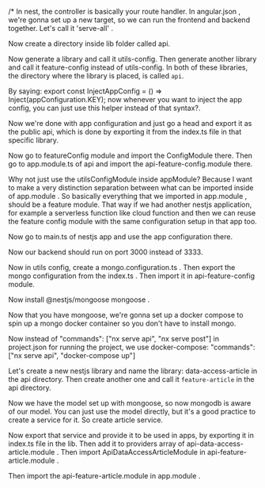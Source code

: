 /* In nest, the controller is basically your route handler.
In angular.json , we're gonna set up a new target, so we can run the frontend and backend together. Let's call it 'serve-all' .

Now create a directory inside lib folder called api.

Now generate a library and call it utils-config.
Then generate another library and call it feature-config instead of utils-config.
In both of these libraries, the directory where the library is placed, is called `api`.

By saying:
export const InjectAppConfig = () => Inject(appConfiguration.KEY);
now whenever you want to inject the app config, you can just use this helper instead of that syntax?.

Now we're done with app configuration and just go a head and export it as the public api, which is done by exporting it from the index.ts file 
in that specific library.

Now go to featureConfig module and import the ConfigModule there.
Then go to app.module.ts of api and import the api-feature-config.module there.

Why not just use the utilsConfigModule inside appModule?
Because I want to make a very distinction separation between what can be imported inside of app.module . So basically everything that we imported
in app.module , should be a feature module. That way if we had another nestjs application, for example a serverless function like cloud function
and then we can reuse the feature config module with the same configuration setup in that app too.

Now go to main.ts of nestjs app and use the app configuration there.

Now our backend should run on port 3000 instead of 3333.

Now in utils config, create a mongo.configuration.ts . Then export the mongo configuration from the index.ts . Then import it in api-feature-config 
module.

Now install @nestjs/mongoose mongoose .

Now that you have mongoose, we're gonna set up a docker compose to spin up a mongo docker container so you don't have to install mongo.

Now instead of "commands": ["nx serve api", "nx serve post"] in project.json for running the project, we use docker-compose:
"commands": ["nx serve api", "docker-compose up"]

Let's create a new nestjs library and name the library: data-access-article in the api directory.
Then create another one and call it `feature-article` in the api directory.

Now we have the model set up with mongoose, so now mongodb is aware of our model. You can just use the model directly, but it's a good practice
to create a service for it. So create article service.

Now export that service and provide it to be used in apps, by exporting it in index.ts file in the lib. Then add it to providers array of
api-data-access-article.module .
Then import ApiDataAccessArticleModule in api-feature-article.module .

Then import the api-feature-article.module in app.module .

